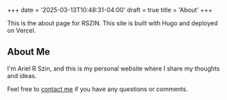 +++
date = '2025-03-13T10:48:31-04:00'
draft = true
title = 'About'
+++

This is the about page for RSZIN. This site is built with Hugo and deployed on Vercel.

## About Me

I'm Ariel R Szin, and this is my personal website where I share my thoughts and ideas.

Feel free to [contact me](mailto:your-email@example.com) if you have any questions or comments.